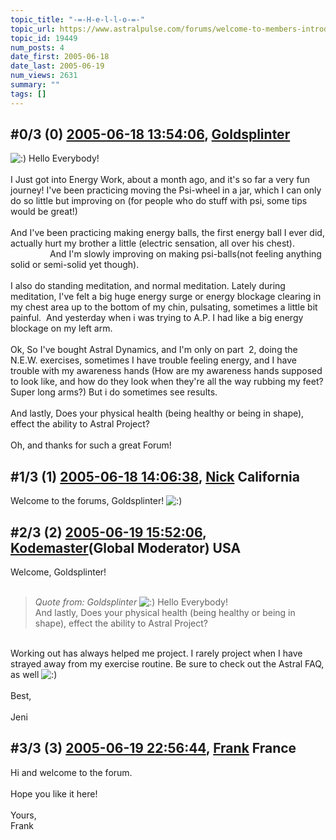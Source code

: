 ```yaml
---
topic_title: "-=-H-e-l-l-o-=-"
topic_url: https://www.astralpulse.com/forums/welcome-to-members-introductions!/h-e-l-l-o
topic_id: 19449
num_posts: 4
date_first: 2005-06-18
date_last: 2005-06-19
num_views: 2631
summary: ""
tags: []
---
```


## \#0/3 (0) [2005-06-18 13:54:06](https://www.astralpulse.com/forums/index.php?msg=167097), [Goldsplinter](https://www.astralpulse.com/forums/profile/?u=9188)  ##
<section>
<img alt=":)" class="smiley" src="https://www.astralpulse.com/forums/Smileys/fugue/smiley.png" title="Smiley"/>
Hello Everybody!
<br>
<br>
I Just got into Energy Work, about a month ago, and it's so far a very fun journey! I've been practicing moving the Psi-wheel in a jar, which I can only do so little but improving on (for people who do stuff with psi, some tips would be great!)
<br>
<br>
And I've been practicing making energy balls, the first energy ball I ever did, actually hurt my brother a little (electric sensation, all over his chest).                             And I'm slowly improving on making psi-balls(not feeling anything solid or semi-solid yet though).
<br>
<br>
I also do standing meditation, and normal meditation. Lately during meditation, I've felt a big huge energy surge or energy blockage clearing in my chest area up to the bottom of my chin, pulsating, sometimes a little bit painful.  And yesterday when i was trying to A.P. I had like a big energy blockage on my left arm.
<br>
<br>
Ok, So I've bought Astral Dynamics, and I'm only on part  2, doing the N.E.W. exercises, sometimes I have trouble feeling energy, and I have trouble with my awareness hands (How are my awareness hands supposed to look like, and how do they look when they're all the way rubbing my feet?Super long arms?) But i do sometimes see results.
<br>
<br>
And lastly, Does your physical health (being healthy or being in shape), effect the ability to Astral Project?
<br>
<br>
Oh, and thanks for such a great Forum!
</section>

## \#1/3 (1) [2005-06-18 14:06:38](https://www.astralpulse.com/forums/index.php?msg=167108), [Nick](https://www.astralpulse.com/forums/profile/?u=2080) California ##
<section>
Welcome to the forums, Goldsplinter!
<img alt=":)" class="smiley" src="https://www.astralpulse.com/forums/Smileys/fugue/smiley.png" title="Smiley"/>
</section>

## \#2/3 (2) [2005-06-19 15:52:06](https://www.astralpulse.com/forums/index.php?msg=167240), [Kodemaster](https://www.astralpulse.com/forums/profile/?u=426)(Global Moderator) USA ##
<section>
Welcome, Goldsplinter!
<br>
<br>
<blockquote class="bbc_standard_quote">
 <cite>
  Quote from: Goldsplinter
 </cite>
 <img alt=":)" class="smiley" src="https://www.astralpulse.com/forums/Smileys/fugue/smiley.png" title="Smiley"/>
 Hello Everybody!
 <br>
 And lastly, Does your physical health (being healthy or being in shape), effect the ability to Astral Project?
</blockquote>
<br>
Working out has always helped me project. I rarely project when I have strayed away from my exercise routine. Be sure to check out the Astral FAQ, as well
<img alt=":)" class="smiley" src="https://www.astralpulse.com/forums/Smileys/fugue/smiley.png" title="Smiley"/>
<br>
<br>
Best,
<br>
<br>
Jeni
</section>

## \#3/3 (3) [2005-06-19 22:56:44](https://www.astralpulse.com/forums/index.php?msg=167280), [Frank](https://www.astralpulse.com/forums/profile/?u=359) France ##
<section>
Hi and welcome to the forum.
<br>
<br>
Hope you like it here!
<br>
<br>
Yours,
<br>
Frank
</section>